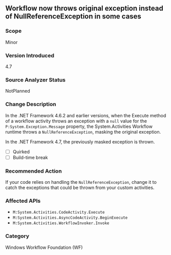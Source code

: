 ## Workflow now throws original exception instead of NullReferenceException in some cases

### Scope
Minor

### Version Introduced
4.7

### Source Analyzer Status
NotPlanned

### Change Description
In the .NET Framework 4.6.2 and earlier versions, when the Execute method of a workflow activity 
throws an exception with a `null` value for the `P:System.Exception.Message` property, the 
System.Activities Workflow runtime throws a `NullReferenceException`, masking the original 
exception.

In the .NET Framework 4.7, the previously masked exception is thrown. 

- [ ] Quirked 
- [ ] Build-time break 

### Recommended Action
If your code relies on handling the `NullReferenceException`, change it to catch the exceptions 
that could be thrown from your custom activities.

### Affected APIs
* `M:System.Activities.CodeActivity.Execute`
* `M:System.Activities.AsyncCodeActivity.BeginExecute`
* `M:System.Activities.WorkflowInvoker.Invoke`

### Category
Windows Workflow Foundation (WF)

<!-- breaking change id: 170 -->
